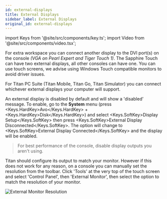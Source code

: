 ```yaml
---
id: external-displays
title: External Displays
sidebar_label: External Displays
original_id: external-displays
---
```


import Keys from '@site/src/components/key.ts';
import Video from '@site/src/components/video.tsx';

For extra workspace you can connect another display to the DVI port(s)
on the console *(VGA on Pearl Expert and Tiger Touch 1)*. The Sapphire
Touch can have two external displays, all other consoles can have one.
You can use touch screens, we advise using Windows Touch compatible
monitors to avoid driver issues.

For Titan PC Suite (Titan Mobile, Titan Go, Titan Simulator) you can connect whichever
external displays your computer will support.

An external display is disabled by default and will show a \'disabled\'
message. To enable, go to the <strong>System</strong> menu (press <Keys.HardKey>Avo</Keys.HardKey> + <Keys.HardKey>Disk</Keys.HardKey>) and select <Keys.SoftKey>Display Setup</Keys.SoftKey>
then press <Keys.SoftKey>External Display Disconnected</Keys.SoftKey>. The option will change to
<Keys.SoftKey>External Display Connected</Keys.SoftKey> and the display will be enabled.

> For best performance of the console, disable display outputs you aren't
using.

Titan should configure its output to match your monitor. However if this
does not work for any reason, on a console you can manually set the resolution from the
toolbar. Click \'Tools\' at the very top of the touch screen and select
\'Control Panel\', then \'External Monitor\', then select the option to
match the resolution of your monitor.

![External Monitor Resolution](/docs/images/External-Monitor-Resolution.png)

